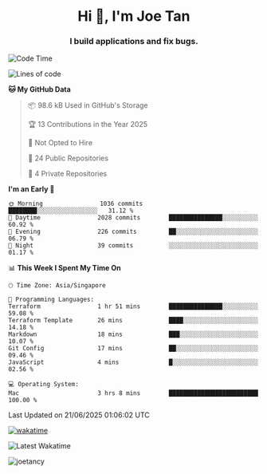 <h1 align="center">Hi 👋, I'm Joe Tan</h1>
<h3 align="center">I build applications and fix bugs.</h3>

<!--START_SECTION:waka-->
![Code Time](http://img.shields.io/badge/Code%20Time-1%2C540%20hrs%2020%20mins-blue)

![Lines of code](https://img.shields.io/badge/From%20Hello%20World%20I%27ve%20Written-46.6%20million%20lines%20of%20code-blue)

**🐱 My GitHub Data** 

> 📦 98.6 kB Used in GitHub's Storage 
 > 
> 🏆 13 Contributions in the Year 2025
 > 
> 🚫 Not Opted to Hire
 > 
> 📜 24 Public Repositories 
 > 
> 🔑 4 Private Repositories 
 > 
**I'm an Early 🐤** 

```text
🌞 Morning                1036 commits        ████████░░░░░░░░░░░░░░░░░   31.12 % 
🌆 Daytime                2028 commits        ███████████████░░░░░░░░░░   60.92 % 
🌃 Evening                226 commits         ██░░░░░░░░░░░░░░░░░░░░░░░   06.79 % 
🌙 Night                  39 commits          ░░░░░░░░░░░░░░░░░░░░░░░░░   01.17 % 
```


📊 **This Week I Spent My Time On** 

```text
🕑︎ Time Zone: Asia/Singapore

💬 Programming Languages: 
Terraform                1 hr 51 mins        ███████████████░░░░░░░░░░   59.08 % 
Terraform Template       26 mins             ████░░░░░░░░░░░░░░░░░░░░░   14.18 % 
Markdown                 18 mins             ███░░░░░░░░░░░░░░░░░░░░░░   10.07 % 
Git Config               17 mins             ██░░░░░░░░░░░░░░░░░░░░░░░   09.46 % 
JavaScript               4 mins              █░░░░░░░░░░░░░░░░░░░░░░░░   02.56 % 

💻 Operating System: 
Mac                      3 hrs 8 mins        █████████████████████████   100.00 % 
```


 Last Updated on 21/06/2025 01:06:02 UTC
<!--END_SECTION:waka-->
[![wakatime](https://wakatime.com/badge/user/e0e3a0f0-6d69-4241-946d-0baaf7b91278.svg)](https://wakatime.com/@e0e3a0f0-6d69-4241-946d-0baaf7b91278)

![Latest Wakatime](https://github.com/joetancy/joetancy/workflows/Latest%20Wakatime/badge.svg)

<p align="left"> <img src="https://komarev.com/ghpvc/?username=joetancy" alt="joetancy" /> </p>

